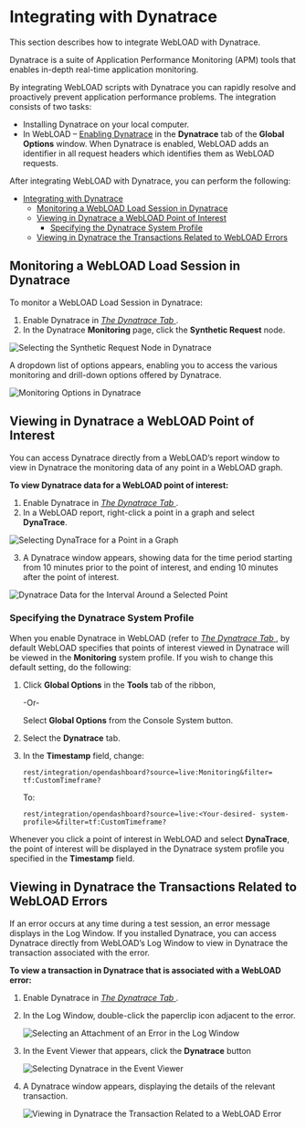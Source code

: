 ﻿# Integrating with Dynatrace

This section describes how to integrate WebLOAD with Dynatrace.

Dynatrace is a suite of Application Performance Monitoring (APM) tools that enables in-depth real-time application monitoring.

By integrating WebLOAD scripts with Dynatrace you can rapidly resolve and proactively prevent application performance problems. The integration consists of two tasks:

- Installing Dynatrace on your local computer.
- In WebLOAD – [Enabling Dynatrace](set_global_opt.md#the-dynatrace-tab) in the **Dynatrace** tab of the **Global Options** window. When Dynatrace is enabled, WebLOAD adds an identifier in all request headers which identifies them as WebLOAD requests.

After integrating WebLOAD with Dynatrace, you can perform the following:

- [Integrating with Dynatrace](#integrating-with-dynatrace)
  - [Monitoring a WebLOAD Load Session in Dynatrace](#monitoring-a-webload-load-session-in-dynatrace)
  - [Viewing in Dynatrace a WebLOAD Point of Interest](#viewing-in-dynatrace-a-webload-point-of-interest)
    - [Specifying the Dynatrace System Profile](#specifying-the-dynatrace-system-profile)
  - [Viewing in Dynatrace the Transactions Related to WebLOAD Errors](#viewing-in-dynatrace-the-transactions-related-to-webload-errors)



## Monitoring a WebLOAD Load Session in Dynatrace

To monitor a WebLOAD Load Session in Dynatrace:

1. Enable Dynatrace in [*The Dynatrace Tab* ](set_global_opt.md#the-dynatrace-tab).
1. In the Dynatrace **Monitoring** page, click the **Synthetic Request** node.




![Selecting the Synthetic Request Node in Dynatrace](../images/console_users_guide_3022.png)



A dropdown list of options appears, enabling you to access the various monitoring and drill-down options offered by Dynatrace.

![Monitoring Options in Dynatrace](../images/console_users_guide_3023.png)



## Viewing in Dynatrace a WebLOAD Point of Interest

You can access Dynatrace directly from a WebLOAD’s report window to view in Dynatrace the monitoring data of any point in a WebLOAD graph.

**To view Dynatrace data for a WebLOAD point of interest:**

1. Enable Dynatrace in [*The Dynatrace Tab* ](set_global_opt.md#the-dynatrace-tab).
1. In a WebLOAD report, right-click a point in a graph and select **DynaTrace**.

![Selecting DynaTrace for a Point in a Graph](../images/console_users_guide_3024.png)



3. A Dynatrace window appears, showing data for the time period starting from 10 minutes prior to the point of interest, and ending 10 minutes after the point of interest.







![Dynatrace Data for the Interval Around a Selected Point](../images/console_users_guide_3026.png)



### Specifying the Dynatrace System Profile

When you enable Dynatrace in WebLOAD (refer to [*The Dynatrace Tab* ](set_global_opt.md#the-dynatrace-tab), by default WebLOAD specifies that points of interest viewed in Dynatrace will be viewed in the **Monitoring** system profile. If you wish to change this default setting, do the following:

1. Click **Global Options** in the **Tools** tab of the ribbon,

    -Or-

    Select **Global Options** from the Console System button.

1. Select the **Dynatrace** tab.
1. In the **Timestamp** field, change:

    `rest/integration/opendashboard?source=live:Monitoring&filter= tf:CustomTimeframe?`

    To:

    `rest/integration/opendashboard?source=live:<Your-desired- system-profile>&filter=tf:CustomTimeframe?`

Whenever you click a point of interest in WebLOAD and select **DynaTrace**, the point of interest will be displayed in the Dynatrace system profile you specified in the **Timestamp** field.

## Viewing in Dynatrace the Transactions Related to WebLOAD Errors

If an error occurs at any time during a test session, an error message displays in the Log Window. If you installed Dynatrace, you can access Dynatrace directly from WebLOAD’s Log Window to view in Dynatrace the transaction associated with the error.

**To view a transaction in Dynatrace that is associated with a WebLOAD error:**

1. Enable Dynatrace in [*The Dynatrace Tab* ](set_global_opt.md#the-dynatrace-tab).

1. In the Log Window, double-click the paperclip icon adjacent to the error.

    ![Selecting an Attachment of an Error in the Log Window](../images/console_users_guide_3027.png)

1. In the Event Viewer that appears, click the **Dynatrace** button

    ![Selecting Dynatrace in the Event Viewer](../images/console_users_guide_3028.png)

1. A Dynatrace window appears, displaying the details of the relevant transaction.

    ![Viewing in Dynatrace the Transaction Related to a WebLOAD Error](../images/console_users_guide_3029.png)










